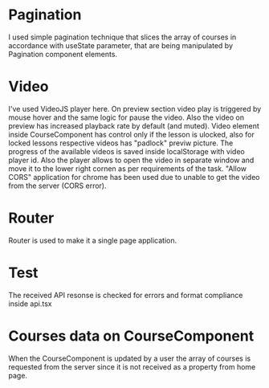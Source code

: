 # Pagination

I used simple pagination technique that slices the array of courses in accordance with useState parameter, that are being manipulated by Pagination component elements.

# Video

I've used VideoJS player here. On preview section video play is triggered by mouse hover and the same logic for pause the video. Also the video on preview has increased playback rate by default (and muted). Video element inside CourseComponent has control only if the lesson is ulocked, also for locked lessons respective videos has "padlock" previw picture. The progress of the available videos is saved inside localStorage with video player id. Also the player allows to open the video in separate window and move it to the lower right cornen as per requirements of the task. "Allow CORS" application for chrome has been used due to unable to get the video from the server (CORS error).

# Router

Router is used to make it a single page application.

# Test

The received API resonse is checked for errors and format compliance inside api.tsx

# Courses data on CourseComponent

When the CourseComponent is updated by a user the array of courses is requested from the server since it is not received as a property from home page.